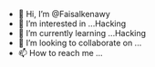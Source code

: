- 👋 Hi, I’m @Faisalkenawy
- 👀 I’m interested in ...Hacking
- 🌱 I’m currently learning ...Hacking
- 💞️ I’m looking to collaborate on ...
- 📫 How to reach me ...

<!---
Faisalkenawy/Faisalkenawy is a ✨ special ✨ repository because its `README.md` (this file) appears on your GitHub profile.
You can click the Preview link to take a look at your changes.
--->

